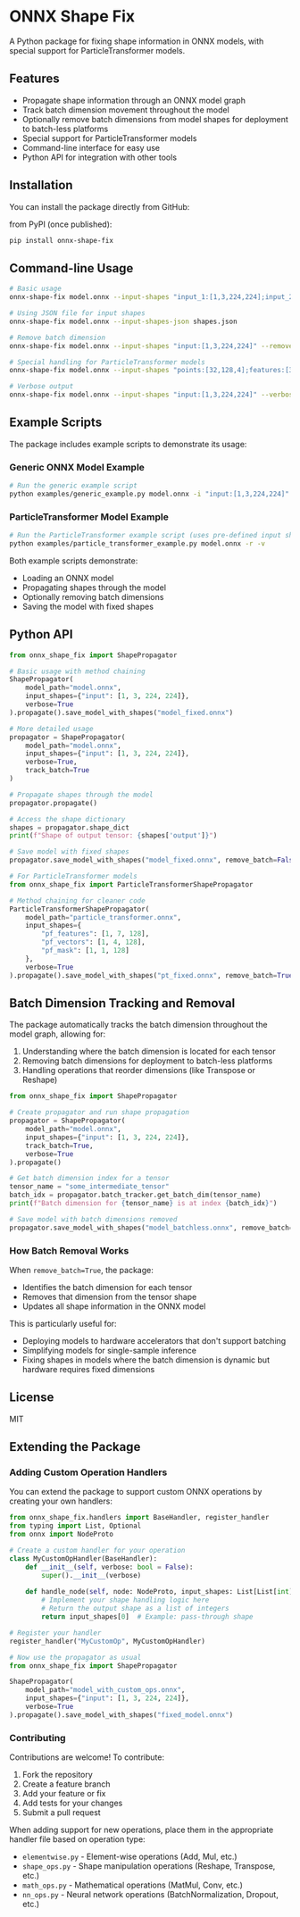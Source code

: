 # ONNX Shape Fix

A Python package for fixing shape information in ONNX models, with special support for ParticleTransformer models.

## Features

- Propagate shape information through an ONNX model graph
- Track batch dimension movement throughout the model
- Optionally remove batch dimensions from model shapes for deployment to batch-less platforms
- Special support for ParticleTransformer models
- Command-line interface for easy use
- Python API for integration with other tools

## Installation

You can install the package directly from GitHub:

from PyPI (once published):

```bash
pip install onnx-shape-fix
```

## Command-line Usage

```bash
# Basic usage
onnx-shape-fix model.onnx --input-shapes "input_1:[1,3,224,224];input_2:[1,10]"

# Using JSON file for input shapes
onnx-shape-fix model.onnx --input-shapes-json shapes.json

# Remove batch dimension
onnx-shape-fix model.onnx --input-shapes "input:[1,3,224,224]" --remove-batch

# Special handling for ParticleTransformer models
onnx-shape-fix model.onnx --input-shapes "points:[32,128,4];features:[32,128,8]" --particle-transformer

# Verbose output
onnx-shape-fix model.onnx --input-shapes "input:[1,3,224,224]" --verbose
```

## Example Scripts

The package includes example scripts to demonstrate its usage:

### Generic ONNX Model Example

```bash
# Run the generic example script
python examples/generic_example.py model.onnx -i "input:[1,3,224,224]" -v
```

### ParticleTransformer Model Example

```bash
# Run the ParticleTransformer example script (uses pre-defined input shapes)
python examples/particle_transformer_example.py model.onnx -r -v
```

Both example scripts demonstrate:
- Loading an ONNX model
- Propagating shapes through the model
- Optionally removing batch dimensions
- Saving the model with fixed shapes

## Python API

```python
from onnx_shape_fix import ShapePropagator

# Basic usage with method chaining
ShapePropagator(
    model_path="model.onnx",
    input_shapes={"input": [1, 3, 224, 224]},
    verbose=True
).propagate().save_model_with_shapes("model_fixed.onnx")

# More detailed usage
propagator = ShapePropagator(
    model_path="model.onnx",
    input_shapes={"input": [1, 3, 224, 224]},
    verbose=True,
    track_batch=True
)

# Propagate shapes through the model
propagator.propagate()

# Access the shape dictionary
shapes = propagator.shape_dict
print(f"Shape of output tensor: {shapes['output']}")

# Save model with fixed shapes
propagator.save_model_with_shapes("model_fixed.onnx", remove_batch=False)

# For ParticleTransformer models
from onnx_shape_fix import ParticleTransformerShapePropagator

# Method chaining for cleaner code
ParticleTransformerShapePropagator(
    model_path="particle_transformer.onnx",
    input_shapes={
        "pf_features": [1, 7, 128],
        "pf_vectors": [1, 4, 128],
        "pf_mask": [1, 1, 128]
    },
    verbose=True
).propagate().save_model_with_shapes("pt_fixed.onnx", remove_batch=True)
```

## Batch Dimension Tracking and Removal

The package automatically tracks the batch dimension throughout the model graph, allowing for:

1. Understanding where the batch dimension is located for each tensor
2. Removing batch dimensions for deployment to batch-less platforms
3. Handling operations that reorder dimensions (like Transpose or Reshape)

```python
from onnx_shape_fix import ShapePropagator

# Create propagator and run shape propagation
propagator = ShapePropagator(
    model_path="model.onnx",
    input_shapes={"input": [1, 3, 224, 224]},
    track_batch=True,
    verbose=True
).propagate()

# Get batch dimension index for a tensor
tensor_name = "some_intermediate_tensor"
batch_idx = propagator.batch_tracker.get_batch_dim(tensor_name)
print(f"Batch dimension for {tensor_name} is at index {batch_idx}")

# Save model with batch dimensions removed
propagator.save_model_with_shapes("model_batchless.onnx", remove_batch=True)
```

### How Batch Removal Works

When `remove_batch=True`, the package:
- Identifies the batch dimension for each tensor
- Removes that dimension from the tensor shape
- Updates all shape information in the ONNX model

This is particularly useful for:
- Deploying models to hardware accelerators that don't support batching
- Simplifying models for single-sample inference
- Fixing shapes in models where the batch dimension is dynamic but hardware requires fixed dimensions

## License

MIT

## Extending the Package

### Adding Custom Operation Handlers

You can extend the package to support custom ONNX operations by creating your own handlers:

```python
from onnx_shape_fix.handlers import BaseHandler, register_handler
from typing import List, Optional
from onnx import NodeProto

# Create a custom handler for your operation
class MyCustomOpHandler(BaseHandler):
    def __init__(self, verbose: bool = False):
        super().__init__(verbose)
    
    def handle_node(self, node: NodeProto, input_shapes: List[List[int]], propagator) -> Optional[List[int]]:
        # Implement your shape handling logic here
        # Return the output shape as a list of integers
        return input_shapes[0]  # Example: pass-through shape

# Register your handler
register_handler("MyCustomOp", MyCustomOpHandler)

# Now use the propagator as usual
from onnx_shape_fix import ShapePropagator

ShapePropagator(
    model_path="model_with_custom_ops.onnx",
    input_shapes={"input": [1, 3, 224, 224]},
    verbose=True
).propagate().save_model_with_shapes("fixed_model.onnx")
```

### Contributing

Contributions are welcome! To contribute:

1. Fork the repository
2. Create a feature branch
3. Add your feature or fix
4. Add tests for your changes
5. Submit a pull request

When adding support for new operations, place them in the appropriate handler file based on operation type:
- `elementwise.py` - Element-wise operations (Add, Mul, etc.)
- `shape_ops.py` - Shape manipulation operations (Reshape, Transpose, etc.)
- `math_ops.py` - Mathematical operations (MatMul, Conv, etc.)
- `nn_ops.py` - Neural network operations (BatchNormalization, Dropout, etc.)
